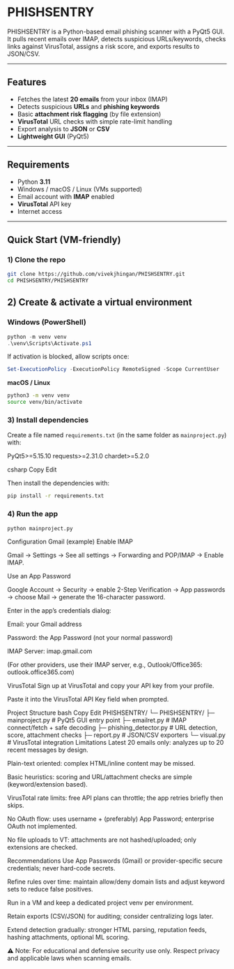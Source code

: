 # PHISHSENTRY

PHISHSENTRY is a Python-based email phishing scanner with a PyQt5 GUI.  
It pulls recent emails over IMAP, detects suspicious URLs/keywords, checks links against VirusTotal, assigns a risk score, and exports results to JSON/CSV.

---

## Features

- Fetches the latest **20 emails** from your inbox (IMAP)  
- Detects suspicious **URLs** and **phishing keywords**  
- Basic **attachment risk flagging** (by file extension)  
- **VirusTotal** URL checks with simple rate-limit handling  
- Export analysis to **JSON** or **CSV**  
- **Lightweight GUI** (PyQt5)

---

## Requirements

- Python **3.11**  
- Windows / macOS / Linux (VMs supported)  
- Email account with **IMAP** enabled  
- **VirusTotal** API key  
- Internet access  

---

## Quick Start (VM-friendly)

### 1) Clone the repo
```bash
git clone https://github.com/vivekjhingan/PHISHSENTRY.git
cd PHISHSENTRY/PHISHSENTRY
```
## 2) Create & activate a virtual environment

### Windows (PowerShell)
```powershell
python -m venv venv
.\venv\Scripts\Activate.ps1
```
If activation is blocked, allow scripts once:

```powershell
Set-ExecutionPolicy -ExecutionPolicy RemoteSigned -Scope CurrentUser
```
**macOS / Linux**
```sh
python3 -m venv venv
source venv/bin/activate
```
### 3) Install dependencies

Create a file named `requirements.txt` (in the same folder as `mainproject.py`) with:

PyQt5>=5.15.10
requests>=2.31.0
chardet>=5.2.0

csharp
Copy
Edit

Then install the dependencies with:

```sh
pip install -r requirements.txt
```
### 4) Run the app
```sh
python mainproject.py
```
Configuration
Gmail (example)
Enable IMAP

Gmail → Settings → See all settings → Forwarding and POP/IMAP → Enable IMAP.

Use an App Password

Google Account → Security → enable 2-Step Verification → App passwords → choose Mail → generate the 16-character password.

Enter in the app’s credentials dialog:

Email: your Gmail address

Password: the App Password (not your normal password)

IMAP Server: imap.gmail.com

(For other providers, use their IMAP server, e.g., Outlook/Office365: outlook.office365.com)

VirusTotal
Sign up at VirusTotal and copy your API key from your profile.

Paste it into the VirusTotal API Key field when prompted.

Project Structure
bash
Copy
Edit
PHISHSENTRY/
└─ PHISHSENTRY/
   ├─ mainproject.py          # PyQt5 GUI entry point
   ├─ emailret.py             # IMAP connect/fetch + safe decoding
   ├─ phishing_detector.py    # URL detection, score, attachment checks
   ├─ report.py               # JSON/CSV exporters
   └─ visual.py               # VirusTotal integration
Limitations
Latest 20 emails only: analyzes up to 20 recent messages by design.

Plain-text oriented: complex HTML/inline content may be missed.

Basic heuristics: scoring and URL/attachment checks are simple (keyword/extension based).

VirusTotal rate limits: free API plans can throttle; the app retries briefly then skips.

No OAuth flow: uses username + (preferably) App Password; enterprise OAuth not implemented.

No file uploads to VT: attachments are not hashed/uploaded; only extensions are checked.

Recommendations
Use App Passwords (Gmail) or provider-specific secure credentials; never hard-code secrets.

Refine rules over time: maintain allow/deny domain lists and adjust keyword sets to reduce false positives.

Run in a VM and keep a dedicated project venv per environment.

Retain exports (CSV/JSON) for auditing; consider centralizing logs later.

Extend detection gradually: stronger HTML parsing, reputation feeds, hashing attachments, optional ML scoring.

⚠️ Note: For educational and defensive security use only. Respect privacy and applicable laws when scanning emails.
